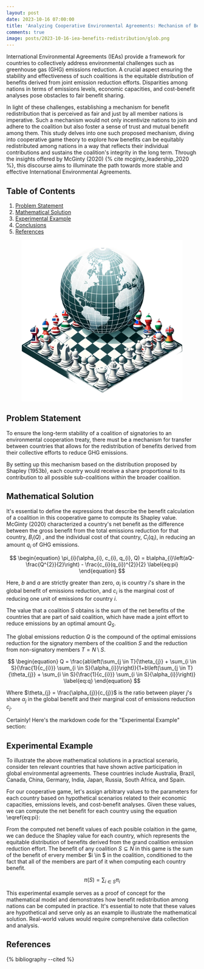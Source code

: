 ```yaml
---
layout: post
date: 2023-10-16 07:00:00
title: 'Analyzing Cooperative Environmental Agreements: Mechanism of Benefit Redistribution Among Signatory Nations'
comments: true
image: posts/2023-10-16-iea-benefits-redistribution/glob.png
---
```


International Environmental Agreements (IEAs) provide a framework for countries to collectively address environmental challenges such as greenhouse gas (GHG) emissions reduction. A crucial aspect ensuring the stability and effectiveness of such coalitions is the equitable distribution of benefits derived from joint emission reduction efforts. Disparities among nations in terms of emissions levels, economic capacities, and cost-benefit analyses pose obstacles to fair benefit sharing.

In light of these challenges, establishing a mechanism for benefit redistribution that is perceived as fair and just by all member nations is imperative. Such a mechanism would not only incentivize nations to join and adhere to the coalition but also foster a sense of trust and mutual benefit among them. This study delves into one such proposed mechanism, diving into cooperative game theory to explore how benefits can be equitably redistributed among nations in a way that reflects their individual contributions and sustains the coalition's integrity in the long term. Through the insights offered by McGinty (2020) {% cite mcginty_leadership_2020 %}, this discourse aims to illuminate the path towards more stable and effective International Environmental Agreements.

## Table of Contents

1. [Problem Statement](#Problem-Statement)
2. [Mathematical Solution](#Mathematical-Solution)
3. [Experimental Example](#Experimental-Example)
4. [Conclusions](#Conclusions)
5. [References](#References)

<figure>
	<img src="/assets/img/posts/2023-10-16-iea-benefits-redistribution/glob.png" alt=""> 
	<!-- <figcaption>Fig1. - Cooperation Schema</figcaption> -->
</figure>

## Problem Statement

To ensure the long-term stability of a coalition of signatories to an environmental cooperation treaty, there must be a mechanism for transfer between countries that allows for the redistribution of benefits derived from their collective efforts to reduce GHG emissions.

By setting up this mechanism based on the distribution proposed by Shapley (1953b), each country would receive a share proportional to its contribution to all possible sub-coalitions within the broader coalition.

## Mathematical Solution

It's essential to define the expressions that describe the benefit calculation of a coalition in this cooperative game to compute its Shapley value. McGinty (2020) characterized a country's net benefit as the difference between the gross benefit from the total emissions reduction for that country, $B_{i}(Q)$ , and the individual cost of that country, $C_{i}(q_{i})$, in reducing an amount $q_{i}$ of GHG emissions.

$$
\begin{equation}
    \pi_{i}(\alpha_{i}, c_{i}, q_{i}, Q) = b\alpha_{i}\left(aQ-\frac{Q^{2}}{2}\right) - \frac{c_{i}(q_{i})^{2}}{2}
    \label{eq:pi}
\end{equation}
$$

Here, $b$ and $a$ are strictly greater than zero, $\alpha_{i}$ is country $i$'s share in the global benefit of emissions reduction, and $c_{i}$ is the marginal cost of reducing one unit of emissions for country $i$.

The value that a coalition $S$ obtains is the sum of the net benefits of the countries that are part of said coalition, which have made a joint effort to reduce emissions by an optimal amount $Q_{S}$.

The global emissions reduction $Q$ is the compound of the optimal emissions reduction for the signatory members of the coalition $S$ and the reduction from non-signatory members $T = N \setminus S$.

$$
\begin{equation}
    Q = \frac{ab\left(\sum_{j \in T}{\theta_{j}} + \sum_{i \in S}{\frac{1}{c_{i}}} \sum_{i \in S}{\alpha_{i}}\right)}{1+b\left(\sum_{j \in T}{\theta_{j}} + \sum_{i \in S}{\frac{1}{c_{i}}} \sum_{i \in S}{\alpha_{i}}\right)}
    \label{eq:q}
\end{equation}
$$

Where $\theta_{j} = \frac{\alpha_{j}}{c_{j}}$​​ is the ratio between player $j$'s share $\alpha_{j}$ in the global benefit and their marginal cost of emissions reduction $c_{j}$.

Certainly! Here's the markdown code for the "Experimental Example" section:

## Experimental Example

To illustrate the above mathematical solutions in a practical scenario, consider ten relevant countries that have shown active participation in global environmental agreements. These countries include Australia, Brazil, Canada, China, Germany, India, Japan, Russia, South Africa, and Spain.

For our cooperative game, let's assign arbitrary values to the parameters for each country based on hypothetical scenarios related to their economic capacities, emissions levels, and cost-benefit analyses. Given these values, we can compute the net benefit for each country using the equation \eqref{eq:pi}:

<div id="iea-benefits-redistribution-react-app"></div>

From the computed net benefit values of each posible colaition in the game, we can deduce the Shapley value for each country, which represents the equitable distribution of benefits derived from the grand coalition emission reduction effort. The benefit of any coalition $S \subseteq N$ in this game is the sum of the benefit of ervery member $i \in $ in the coalition, conditioned to the fact that all of the members are part of it when computing each country benefit.

$$
\begin{equation}
    \pi(S) = \sum_{i \in S}{\pi_{i}}
    \label{eq:pi_s}
\end{equation}
$$

This experimental example serves as a proof of concept for the mathematical model and demonstrates how benefit redistribution among nations can be computed in practice. It's essential to note that these values are hypothetical and serve only as an example to illustrate the mathematical solution. Real-world values would require comprehensive data collection and analysis.

## References

{% bibliography --cited %}
